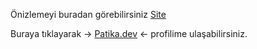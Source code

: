 Önizlemeyi buradan görebilirsiniz [Site](https://burakkalay.github.io/Kodluyoruz-FrontEnd/HTML/Odev_1/index.html)

Buraya tıklayarak -> [Patika.dev](https://academy.patika.dev/tr/@brkkly09) <- profilime ulaşabilirsiniz.